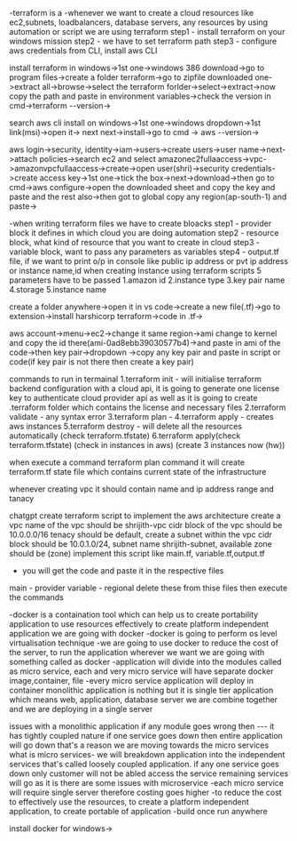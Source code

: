 -terraform is a
-whenever we want to create a cloud resources like ec2,subnets, loadbalancers, database servers, any resources by using automation or script we are using terraform
step1 - install terraform on your windows mission
step2 - we have to set terraform path
step3 - configure aws credentials from CLI, install aws CLI 




install terraform in windows->1st one->windows 386 download->go to program files->create a folder terraform->go to zipfile downloaded one->extract all->browse->select the terraform forlder->select->extract->now copy the path and paste in environment variables->check the version in cmd->terraform --version->


search aws cli install on windows->1st one->windows dropdown->1st link(msi)->open it-> next next->install->go to cmd -> aws --version->


aws login->security, identity->iam->users->create users->user name->next->attach policies->search ec2 and select amazonec2fullaaccess->vpc->amazonvpcfullaaccess->create->open user(shri)->security credentials->create access key->1st one->tick the box->next->download->then go to cmd->aws configure->open the downloaded sheet and copy the key and paste and the rest also->then got to global copy any region(ap-south-1) and paste->


-when writing terraform files we have to create bloacks
step1 - provider block it defines in which cloud you are doing automation
step2 - resource block, what kind of resource that you want to create in cloud
step3 - variable block, want to pass any parameters as variables
step4 - output.tf file, if we want to print o/p in console like public ip address or pvt ip address or instance name,id
when creating instance using terraform scripts 5 parameters have to be passed
1.amazon id 
2.instance type
3.key pair name
4.storage
5.instance name



create a folder anywhere->open it in vs code->create a new file(.tf)->go to extension->install harshicorp terraform->code in .tf->

aws account->menu->ec2->change it same region->ami change to kernel and copy the id there(ami-0ad8ebb39030577b4)->and paste in ami of the code->then key pair->dropdown ->copy any key pair and paste in script or code(if key pair is not there then create a key pair)

commands to run in termainal
1.terraform init - will initialise terraform backend configuration with a cloud api, it is going to generate one license key to authenticate cloud provider api as well as it is going to create .terraform folder which contains the license and necessary files
2.terraform validate - any syntax error
3.terraform plan - 
4.terraform apply - creates aws instances
5.terraform destroy - will delete all the resources automatically
(check terraform.tfstate)
6.terraform apply(check terraform.tfstate)
(check in instances in aws)
(create 3 instances now (hw))


when execute a command terraform plan command it will create terraform.tf state file which contains current state of the infrastructure

whenever creating vpc it should contain name and ip address range and tanacy

chatgpt
create terraform script to implement the aws architecture create a vpc name of the vpc should be shrijith-vpc cidr block of the vpc should be 10.0.0.0/16 tenacy should be default, create a subnet within the vpc cidr block should be 10.0.1.0/24, subnet name shrijith-subnet, available zone should be (zone) implement this script like main.tf, variable.tf,output.tf
- you will get the code and paste it in the respective files

main - provider
variable - regional
delete these from thise files
then execute the commands




-docker is a  containation tool which can help us to create portability application to use resources effectively to create platform independent application we are going with docker
-docker is going to perform os level virtualisation technique
-we are going to use docker to reduce the cost of the server, to run the application wherever we want we are going with something called as docker
-application will divide into the modules called as micro service, each and very micro service will have separate docker image,container, file 
-every micro service application will deploy in container
monolithic application is nothing but it is single tier application which means web, application, database server we are combine together and we are deploying in a single server

issues with a monolithic application
if any module goes wrong then --- it has tightly coupled nature
if one service goes down then entire application will go down that's a reason we are moving towards the micro services
what is micro services- we will breakdown application into the independent services that's called loosely coupled application. if any one service goes down only customer will not be abled access the service remaining services will go as it is
there are some issues with microservice
-each micro service will require single server therefore costing goes higher
-to reduce the cost to effectively use the resources, to create a platform independent application, to create portable of application
-build once run anywhere


install docker for windows->

